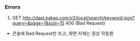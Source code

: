 ### Errors

1.  GET http://dapi.kakao.com/v2/local/search/keyword.json?query=&page=1&size=15 400 (Bad Request)

- 콘솔에 Bad Request만 뜨고, 화면 자체는 정상 작동함
